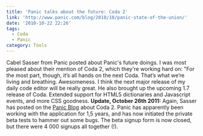 ```yaml
---
title: 'Panic talks about the future: Coda 2'
link: 'http://www.panic.com/blog/2010/10/panic-state-of-the-union/'
date: '2010-10-22 22:26'
tags:
  - Coda
  - Panic
category: Tools
---
```


Cabel Sasser from Panic posted about Panic's future doings. I was most pleased about their mention of Coda 2, which they're working hard on: "For the most part, though, it’s all hands on the next Coda. That’s what we’re living and breathing. Awesomeness. I think the next major release of my daily code editor will be really great. He also brought up the upcoming 1.7 release of Coda. Extended support for HTML5 dictionaries and Javascript events, and more CSS goodness. **Update, October 26th 2011:** Again, Sasser has posted on the [Panic Blog](http://www.panic.com/blog/2011/10/panic-state-of-the-union-11/) about Coda 2. Panic has apparently been working with the application for 1,5 years, and has now initiated the private beta tests to hammer out some bugs. The beta signup form is now closed, but there were 4 000 signups all together (!).
